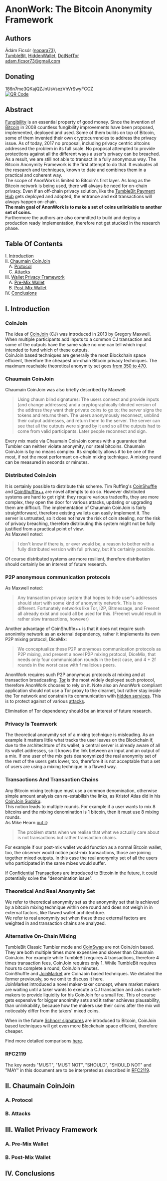 # AnonWork: The Bitcoin Anonymity Framework

## Authors

Ádám Ficsór ([nopara73](https://github.com/nopara73)),  
[TumbleBit](https://github.com/NTumbleBit/NTumbleBit), [HiddenWallet](https://github.com/nopara73/HiddenWallet), [DotNetTor](https://github.com/nopara73/DotNetTor)  
adam.ficsor73@gmail.com

## Donating

186n7me3QKajQZJnUsVsezVhVrSwyFCCZ  
[![QR Code](http://i.imgur.com/grc5fBP.png)](https://www.smartbit.com.au/address/186n7me3QKajQZJnUsVsezVhVrSwyFCCZ)

## Abstract

[Fungibility](https://en.wikipedia.org/wiki/Fungibility) is an essential property of good money. Since the invention of [Bitcoin](https://bitcoin.org/bitcoin.pdf) in 2008 countless fungibility improvements have been proposed, implemented, deployed and used. Some of them builds on top of Bitcoin, some of them invented their own cryptocurrencies to address the privacy issue. As of today, 2017 no proposal, including privacy centric altcoins addressed the problem in its full scale. No proposal attempted to provide protections against all the different ways a user's privacy can be breached. As a result, we are still not able to transact in a fully anonymous way. The Bitcoin Anonymity Framework is the first attempt to do that. It evaluates all the research and techniques, known to date and combines them in a practical and coherent way.  
The scope of AnonWork is limited to Bitcoin's first layer. As long as the Bitcoin network is being used, there will always be need for on-chain privacy. Even if an off-chain privacy solution, like the [TumbleBit Payment Hub](https://eprint.iacr.org/2016/575.pdf) gets deployed and adopted, the entrance and exit transactions will always happen on-chain.  
**The main goal of AnonWork is to make a set of coins unlinkable to another set of coins.**  
Furthermore the authors are also committed to build and deploy a production ready implementation, therefore not get stucked in the research phase.  

## Table Of Contents

I. [Introduction](#i-introduction)  
II. [Chaumain CoinJoin](#ii-chaumain-coinjoin)  
&nbsp;&nbsp;&nbsp;A. [Protocol](#a-protocol)  
&nbsp;&nbsp;&nbsp;C. [Attacks](#b-attacks)  
III. [Wallet Privacy Framework](#iii-wallet-privacy-framework)  
&nbsp;&nbsp;&nbsp;A. [Pre-Mix Wallet](#a-pre-mix-wallet)  
&nbsp;&nbsp;&nbsp;B. [Post-Mix Wallet](#b-post-mix-wallet)  
IV. [Conclusions](#iv-conclusions)  

## I. Introduction

### CoinJoin

The idea of [CoinJoin](https://bitcointalk.org/index.php?topic=279249.0) (CJ) was introduced in 2013 by Gregory Maxwell. When multiple participants add inputs to a common CJ transaction and some of the outputs have the same value no one can tell which input intended to fund which of these outputs.  
CoinJoin based techniques are generally the most Blockchain space efficient, therefore the cheapest on-chain Bitcoin privacy techniques. The maximum reachable theoretical anonymity set goes [from 350 to 470](https://bitcoin.stackexchange.com/questions/57073/what-is-the-maximum-anonimity-set-of-a-coinjoin-transaction/57091).

### Chaumain CoinJoin

Chaumain CoinJoin was also briefly described by Maxwell:  
> Using chaum blind signatures: The users connect and provide inputs (and change addresses) and a cryptographically-blinded version of the address they want their private coins to go to; the server signs the tokens and returns them. The users anonymously reconnect, unblind their output addresses, and return them to the server. The server can see that all the outputs were signed by it and so all the outputs had to come from valid participants. Later people reconnect and sign.  

Every mix made via Chaumain CoinJoin comes with a guarantee that Tumbler can neither violate anonymity, nor steal bitcoins. Chaumain CoinJoin is by no means complex. Its simplicity allows it to be one of the most, if not the most performant on-chain mixing technique. A mixing round can be measured in seconds or minutes. 

### Distributed CoinJoin

It is certainly possible to distribute this scheme. Tim Ruffing's [CoinShuffle](http://crypsys.mmci.uni-saarland.de/projects/CoinShuffle/coinshuffle.pdf) and [CoinShuffle++](https://crypsys.mmci.uni-saarland.de/projects/FastDC/draft-paper.pdf) are novel attempts to do so. However distributed systems are hard to get right: they require various tradeoffs, they are more complex, they open the door for various attacks, updating or upgrading them are difficult. The implementation of Chaumain CoinJoin is fairly straightforward, therefore existing wallets can easily implement it. The server is untrusted, so it does not have the risk of coin stealing, nor the risk of privacy breaching, therefore distributing this system might not be fully justified from a practical point of view.  
As Maxwell noted:  
>  I don't know if there is, or ever would be, a reason to bother with a fully distributed version with full privacy, but it's certainly possible.  

Of course distributed systems are more resilient, therefore distribution should certainly be an interest of future research.  

### P2P anonymous communication protocols

As Maxwell noted:  
> Any transaction privacy system that hopes to hide user's addresses should start with some kind of anonymity network. This is no different. Fortunately networks like Tor, I2P, Bitmessage, and Freenet all already exist and could all be used for this. (Freenet would result in rather slow transactions, however)  

Another advantage of CoinShuffle++ is that it does not require such anonimity network as an external dependency, rather it implements its own P2P mixing protocol, DiceMix:  
>  We conceptualize these P2P anonymous communication protocols as P2P mixing, and present a novel P2P mixing protocol, DiceMix, that needs only four communication rounds in the best case, and 4 + 2f rounds in the worst case with f malicious peers.  

AnonWork requires such P2P anonymous protocols at mixing and at transaction broadcasting. [Tor](https://www.torproject.org/) is the most widely deployed such protocol, therefore AnonWork chooses to rely on it. Note also an AnonWork compliant application should not use a Tor proxy to the clearnet, but rather stay inside the Tor network and constrain its communication with [hidden services](https://www.torproject.org/docs/hidden-services.html.en). This is to protect against of various [attacks](https://en.wikipedia.org/wiki/Tor_(anonymity_network)#Weaknesses).  

Elimination of Tor dependency should be an interest of future research.  
 
### Privacy Is Teamwork

The theoretical anonymity set of a mixing technique is misleading. As an example it matters little what tracks the user leaves on the Blockchain if, due to the architechture of its wallet, a central server is already aware of all its wallet addresses, so it knows the link between an input and an output of a mix. 
If one user of the mix gets deanonymized the real anonymity set of the rest of the users gets lower, too, therefore it is not acceptable that a set of users are using a mixing technique in a flawed way.

### Transactions And Transaction Chains

Any Bitcoin mixing techique must use a common denomination, otherwise simple amount analysis can re-estabilish the links, as Kristof Atlas did in his [CoinJoin Sudoku](www.coinjoinsudoku.com).  
This notion leads to multiple rounds. For example if a user wants to mix 8 bitcoins and the mixing denomination is 1 bitcoin, then it must use 8 mixing rounds.  
As Mike Hearn [put it](https://groups.google.com/forum/#!msg/bitcoinj/Ys13qkTwcNg/9qxnhwnkeoIJ):
> The problem starts when we realise that what we actually care about is not transactions but rather transaction chains.  

For example if our post-mix wallet would function as a normal Bitcoin wallet, too, the observer would notice post-mix transactions, those are joining together mixed outputs. In this case the real anonymity set of all the users who participated in the same mixes would suffer.  

If [Confidential Transactions](https://elementsproject.org/elements/confidential-transactions/) are introduced to Bitcoin in the future, it could potentially solve the "denomination issue".

### Theoretical And Real Anonymity Set

We refer to theoretical anonymity set as the anonymity set that is achieved by a bitcoin mixing technique within one round and does not weigh in in external factors, like flawed wallet architechture.  
We refer to real anonymity set when these these external factors are weighted in and transaction chains are analyzed.  

### Alternative On-Chain Mixing

TumbleBit Classic Tumbler mode and [CoinSwap](https://bitcointalk.org/index.php?topic=321228.0) are not CoinJoin based. They are both multiple times more expensive and slower than Chaumain CoinJoin. For example while TumbleBit requires 4 transactions, therefore 4 times transaction fees, CoinJoin requires only 1. While TumbleBit requires hours to complete a round, CoinJoin minutes.  
CoinShuffle and [JoinMarket](https://github.com/JoinMarket-Org/joinmarket) are CoinJoin based techniques. We detailed the former previously, so we omit to discuss it here.  
JoinMarket introduced a novel maker-taker concept, where market makers are waiting until a taker wants to execute a CJ transaction and asks market-makers to provide liquidity for his CoinJoin for a small fee. This of course gets expensive for bigger anonimity sets and it rather achieves plausability, than unlinkability, because how the makers use their coins after the mix will noticeably differ from the takers' mixed coins.  

When in the future [Schnorr signatures](https://www.elementsproject.org/elements/schnorr-signatures/) are introduced to Bitcoin, CoinJoin based techniques will get even more Blockchain space efficient, therefore cheaper.

Find more detailed comparisons [here](https://medium.com/@nopara73/tumblebit-vs-coinjoin-15e5a7d58e3).  

### RFC2119

The key words "MUST", "MUST NOT", "SHOULD", "SHOULD NOT" and "MAY" in this document are to be interpreted as described in [RFC2119](https://tools.ietf.org/html/rfc2119).

## II. Chaumain CoinJoin

### A. Protocol

### B. Attacks

## III. Wallet Privacy Framework

### A. Pre-Mix Wallet

### B. Post-Mix Wallet

## IV. Conclusions
